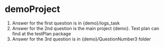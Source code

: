 # demoProject
1. Answer for the first question is in {demo}/logs_task
2. Answer for the 2nd question is the main project {demo}. Test plan can find at the testPlan package
3. Answer for the 3rd question is in {demo}/QuestionNumber3 folder
